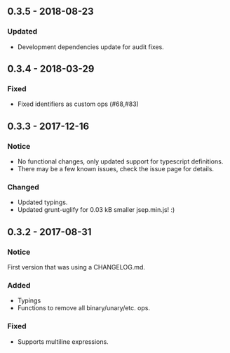 ## 0.3.5 - 2018-08-23
### Updated
- Development dependencies update for audit fixes.

## 0.3.4 - 2018-03-29
### Fixed
- Fixed identifiers as custom ops (#68,#83)

## 0.3.3 - 2017-12-16
### Notice
- No functional changes, only updated support for typescript definitions.
- There may be a few known issues, check the issue page for details.
### Changed
- Updated typings.
- Updated grunt-uglify for 0.03 kB smaller jsep.min.js! :)

## 0.3.2 - 2017-08-31
### Notice
First version that was using a CHANGELOG.md.

### Added
- Typings
- Functions to remove all binary/unary/etc. ops.

### Fixed
- Supports multiline expressions. 






